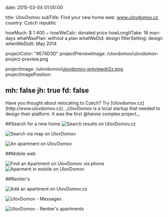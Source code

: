 date: 2015-03-04 01:00:00

title: UlovDomov
subTitle: Find your new home
web: www.ulovdomov.cz
country: Czech republic

howMuch: $ 1 400 ~
howWeCalc: donated price
howLongItTake: 16 man-days
whatWasPlan: without a plan
whatWeDid: design
filterSetting: design
whenWeDidIt: May 2014

projectColor: "#E74D3D"
projectPreviewImage: /ulovdomov/ulovdomov-project-preview.png

projectImage: /ulovdomov/ulovdomov-preview@2x.png
projectImagePosition:

mh: false
jh: true
fd: false
---



<div id="description" class="description">
Have you thought about relocating to Czech? Try [Ulovdomov.cz](http://www.ulovdomov.cz).
_UlovDomov is a local startup that needed to design their platform. It was the first @henne complex project._
</div>

##Search for a new home
<img class="lazyload container-page"
  data-src="/ulovdomov/ulovdomov-search-results.png"
  data-srcset="/ulovdomov/ulovdomov-search-results@2x.png 2000w,
          /ulovdomov/ulovdomov-search-results.png 1280w,
          /ulovdomov/ulovdomov-search-results@small.png 800w,"
  sizes="100%"
  alt="Search results on UlovDomov.cz">

<img class="lazyload container-page left"
  data-src="/ulovdomov/ulovdomov-search-map-result.png"
  data-srcset="/ulovdomov/ulovdomov-search-map-result@2x.png 2000w,
          /ulovdomov/ulovdomov-search-map-result.png 1280w,
          /ulovdomov/ulovdomov-search-map-result.png 800w,"
  sizes="100%"
  alt="Search via map on UlovDomov">

<img class="lazyload container-page right"
  data-src="/ulovdomov/ulovdomov-search-apartment.png"
  data-srcset="/ulovdomov/ulovdomov-search-apartment@2x.png 2000w,
          /ulovdomov/ulovdomov-search-apartment.png 1280w,
          /ulovdomov/ulovdomov-search-apartment.png 800w,"
  sizes="100%"
  alt="An apartment on UlovDomov">

##Mobile web
<div class="portraits">
  <div class="portrait left">
    <img class="lazyload mobile-portrait"
    data-src="/ulovdomov/ulovdomov-mobile-search.png"
    data-srcset="/ulovdomov/ulovdomov-mobile-search@2x.png 2000w,
            /ulovdomov/ulovdomov-mobile-search.png 1280w,
            /ulovdomov/ulovdomov-mobile-search.png 800w,"
    sizes="100%"
    alt="Find an Apartment on UlovDomov via phone ">
  </div>
  <div class="portrait right">
    <img class="lazyload mobile-portrait"
    data-src="/ulovdomov/ulovdomov-mobile-apartment.png"
    data-srcset="/ulovdomov/ulovdomov-mobile-apartment@2x.png 2000w,
            /ulovdomov/ulovdomov-mobile-apartment.png 1280w,
            /ulovdomov/ulovdomov-mobile-apartment.png 800w,"
    sizes="100%"
    alt="Aparment in mobile on UlovDomov">
  </div>
</div>

##Rentier's

<img class="lazyload container-page"
  data-src="/ulovdomov/ulovdomov-user-add-home.png"
  data-srcset="/ulovdomov/ulovdomov-user-add-home@2x.png 2000w,
          /ulovdomov/ulovdomov-user-add-home.png 1280w,
          /ulovdomov/ulovdomov-user-add-home@small.png 800w,"
  sizes="100%"
  alt="Add an apartment on UlovDomov.cz">

<img class="lazyload container-page left"
  data-src="/ulovdomov/ulovdomov-user-messages.png"
  data-srcset="/ulovdomov/ulovdomov-user-messages@2x.png 2000w,
          /ulovdomov/ulovdomov-user-messages.png 1280w,
          /ulovdomov/ulovdomov-user-messages.png 800w,"
  sizes="100%"
  alt="UlovDomov - Messages">

<img class="lazyload container-page right"
  data-src="/ulovdomov/ulovdomov-user-apartments.png"
  data-srcset="/ulovdomov/ulovdomov-user-apartments@2x.png 2000w,
          /ulovdomov/ulovdomov-user-apartments.png 1280w,
          /ulovdomov/ulovdomov-user-apartments.png 800w,"
  sizes="100%"
  alt="UlovDomov - Rentier's apartments">

